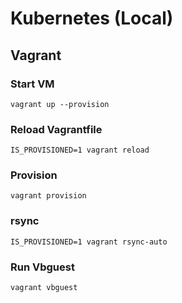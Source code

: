 # Kubernetes (Local)

## Vagrant

### Start VM

```shell
vagrant up --provision
```

### Reload Vagrantfile

```shell
IS_PROVISIONED=1 vagrant reload
```

### Provision

```shell
vagrant provision
```

### rsync

```shell
IS_PROVISIONED=1 vagrant rsync-auto
```

### Run Vbguest

```shell
vagrant vbguest
```
